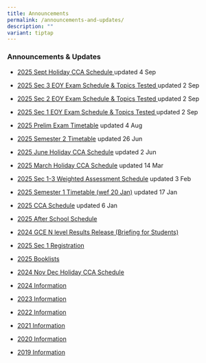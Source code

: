 ```yaml
---
title: Announcements
permalink: /announcements-and-updates/
description: ""
variant: tiptap
---
```

<h3>Announcements &amp; Updates</h3>
<ul data-tight="true" class="tight">
<li>
<p><a href="https://docs.google.com/spreadsheets/d/1Obiz6VK9jn92sYBO_M41nYYKb9LX788_/edit?gid=51001775#gid=51001775" rel="noopener nofollow" target="_blank">2025 Sept Holiday CCA Schedule </a>updated
4 Sep</p>
</li>
<li>
<p><a href="/files/2025_Sec_3_EOY_Exam_Schedule_and_Topics_Tested.pdf" rel="noopener nofollow" target="_blank">2025 Sec 3 EOY Exam Schedule &amp; Topics Tested </a>updated
2 Sep</p>
</li>
<li>
<p><a href="/files/2025_Sec_2_EOY_Exam_Schedule_and_Topics_Tested.pdf" rel="noopener nofollow" target="_blank">2025 Sec 2 EOY Exam Schedule &amp; Topics Tested </a>updated
2 Sep</p>
</li>
<li>
<p><a href="/files/2025_Sec_1_EOY_Exam_Schedule_and_Topics_Tested.pdf" rel="noopener nofollow" target="_blank">2025 Sec 1 EOY Exam Schedule &amp; Topics Tested </a>updated
2 Sep</p>
</li>
<li>
<p><a href="/files/2025_Prelim_Timetable_with_venues__updated_4_Aug_.pdf" rel="noopener nofollow" target="_blank">2025 Prelim Exam Timetable</a> updated
4 Aug</p>
</li>
<li>
<p><a href="/files/Timetable_for_classes__240625.pdf" rel="noopener nofollow" target="_blank">2025 Semester 2 Timetable</a> updated
26 Jun</p>
</li>
<li>
<p><a href="https://docs.google.com/spreadsheets/d/1qd8RagFKDzv5Ai7a0xv_RDiGmFhnV7Eq/edit?usp=sharing&amp;ouid=114076641539275533540&amp;rtpof=true&amp;sd=true" rel="noopener nofollow" target="_blank">2025 June Holiday CCA Schedule</a> updated
2 Jun</p>
</li>
<li>
<p><a href="https://docs.google.com/spreadsheets/d/1PSs0kjXiJl3BLRRzOKnz_AQIEHc8HAAC/edit?gid=834315777#gid=834315777" rel="noopener nofollow" target="_blank">2025 March Holiday CCA Schedule</a> updated
14 Mar</p>
</li>
<li>
<p><a href="https://docs.google.com/spreadsheets/d/1-ivXoeEcC2ezffwPMfWYK3S-M0XWhTkBIhBaXjQhtQk/edit?usp=sharing" rel="noopener nofollow" target="_blank">2025 Sec 1-3 Weighted Assessment Schedule</a> updated
3 Feb</p>
</li>
<li>
<p><a href="/files/2025_Sem_1_Timetable_Classes_wef_20_Jan.pdf" rel="noopener nofollow" target="_blank">2025 Semester 1 Timetable (wef 20 Jan)</a> updated
17 Jan</p>
</li>
<li>
<p><a href="/files/2025_CCA_Schedule.pdf" rel="noopener nofollow" target="_blank">2025 CCA Schedule</a> updated
6 Jan</p>
</li>
<li>
<p><a href="/files/After_School_Schedule_2025__For_parents____Ms_Alina.pdf" rel="noopener nofollow" target="_blank">2025 After School Schedule</a>
</p>
</li>
<li>
<p><a href="https://drive.google.com/open?id=1TsZODRZlXtwN_9Py1Ber0wJJiIiPJ5TH" rel="noopener nofollow" target="_blank">2024 GCE N level Results Release (Briefing for Students)</a>
</p>
</li>
<li>
<p><a href="/files/Website_Popup_2025.pdf" rel="noopener noreferrer nofollow" target="_blank">2025 Sec 1 Registration</a>
</p>
</li>
<li>
<p><a href="/files/FINAL__Bukit_Panjang_Govt_High_2025_Booklists___Ms_Alina.pdf" rel="noopener noreferrer nofollow" target="_blank">2025 Booklists</a>
</p>
</li>
<li>
<p><a href="https://docs.google.com/spreadsheets/d/1-gibjfT2ONTeIiuUy87QIGVq7mGBHGuJ/edit?usp=sharing&amp;ouid=114076641539275533540&amp;rtpof=true&amp;sd=true" rel="noopener noreferrer nofollow" target="_blank">2024 Nov Dec Holiday CCA Schedule</a>
</p>
</li>
<li>
<p><a href="/Resources/2024/" rel="noopener nofollow" target="_blank">2024 Information</a>
</p>
</li>
<li>
<p><a href="/Resources/2023/" rel="noopener noreferrer nofollow" target="_blank">2023 Information</a>
</p>
</li>
<li>
<p><a href="/Resources/2022/" rel="noopener noreferrer nofollow" target="_blank">2022 Information</a>
</p>
</li>
<li>
<p><a href="/Resources/2021/" rel="noopener noreferrer nofollow" target="_blank">2021 Information</a>
</p>
</li>
<li>
<p><a href="/Resources/2020/" rel="noopener noreferrer nofollow" target="_blank">2020 Information</a>
</p>
</li>
<li>
<p><a href="/Resources/2019/" rel="noopener noreferrer nofollow" target="_blank">2019&nbsp;Information</a>
</p>
</li>
</ul>
<p></p>